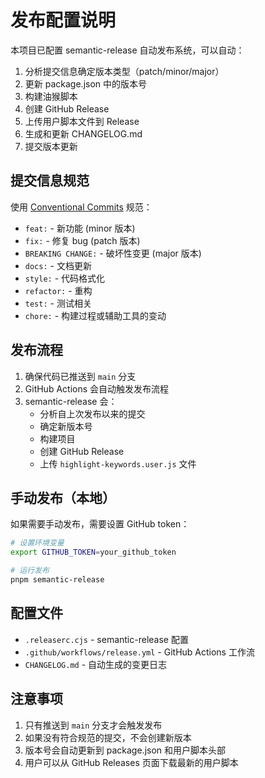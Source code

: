 # 发布配置说明

本项目已配置 semantic-release 自动发布系统，可以自动：

1. 分析提交信息确定版本类型（patch/minor/major）
2. 更新 package.json 中的版本号
3. 构建油猴脚本
4. 创建 GitHub Release
5. 上传用户脚本文件到 Release
6. 生成和更新 CHANGELOG.md
7. 提交版本更新

## 提交信息规范

使用 [Conventional Commits](https://www.conventionalcommits.org/) 规范：

- `feat:` - 新功能 (minor 版本)
- `fix:` - 修复 bug (patch 版本)
- `BREAKING CHANGE:` - 破坏性变更 (major 版本)
- `docs:` - 文档更新
- `style:` - 代码格式化
- `refactor:` - 重构
- `test:` - 测试相关
- `chore:` - 构建过程或辅助工具的变动

## 发布流程

1. 确保代码已推送到 `main` 分支
2. GitHub Actions 会自动触发发布流程
3. semantic-release 会：
   - 分析自上次发布以来的提交
   - 确定新版本号
   - 构建项目
   - 创建 GitHub Release
   - 上传 `highlight-keywords.user.js` 文件

## 手动发布（本地）

如果需要手动发布，需要设置 GitHub token：

```bash
# 设置环境变量
export GITHUB_TOKEN=your_github_token

# 运行发布
pnpm semantic-release
```

## 配置文件

- `.releaserc.cjs` - semantic-release 配置
- `.github/workflows/release.yml` - GitHub Actions 工作流
- `CHANGELOG.md` - 自动生成的变更日志

## 注意事项

1. 只有推送到 `main` 分支才会触发发布
2. 如果没有符合规范的提交，不会创建新版本
3. 版本号会自动更新到 package.json 和用户脚本头部
4. 用户可以从 GitHub Releases 页面下载最新的用户脚本